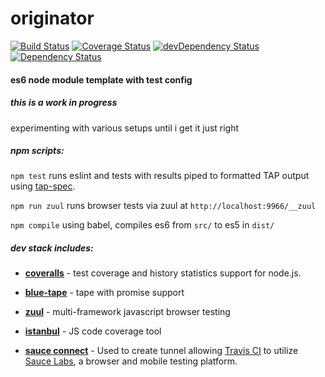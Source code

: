 # originator
[![Build Status](https://travis-ci.org/zanuka/originator.svg)](https://travis-ci.org/zanuka/originator) [![Coverage Status](https://coveralls.io/repos/zanuka/originator/badge.svg?branch=master&service=github)](https://coveralls.io/github/zanuka/originator?branch=master) [![devDependency Status](https://david-dm.org/shinnn/istanbul-coveralls/dev-status.svg)](https://david-dm.org/shinnn/istanbul-coveralls#info=devDependencies) [![Dependency Status](https://david-dm.org/zanuka/originator.svg)](https://david-dm.org/zanuka/originator)

#### es6 node module template with test config

##### this is a work in progress
experimenting with various setups until i get it just right

##### npm scripts:

`npm test` runs eslint and tests with results piped to formatted TAP output using [tap-spec](https://github.com/scottcorgan/tap-spec).

`npm run zuul` runs browser tests via zuul at `http://localhost:9966/__zuul`

`npm compile` using babel, compiles es6 from `src/` to es5 in `dist/`

##### dev stack includes:
 
- [**coveralls**](https://github.com/nickmerwin/node-coveralls) - test coverage and history statistics support for node.js.

- [**blue-tape**](https://github.com/spion/blue-tape) - tape with promise support

- [**zuul**](https://github.com/defunctzombie/zuul) - multi-framework javascript browser testing

- [**istanbul**](https://github.com/gotwarlost/istanbul) - JS code coverage tool
 
- [**sauce connect**](http://docs.travis-ci.com/user/sauce-connect/) - Used to create tunnel allowing [Travis CI](https://travis-ci.org/) to utilize [Sauce Labs](https://saucelabs.com), a browser and mobile testing platform.



